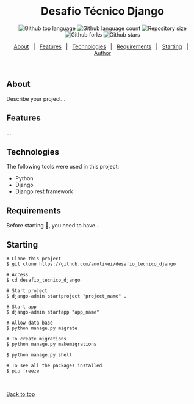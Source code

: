 
<h1 align="center">Desafio Técnico Django</h1>

<p align="center">
  <img alt="Github top language" src="https://img.shields.io/github/languages/top/anolivei/desafio_tecnico_django?color=56BEB8">

  <img alt="Github language count" src="https://img.shields.io/github/languages/count/anolivei/desafio_tecnico_django?color=56BEB8">

  <img alt="Repository size" src="https://img.shields.io/github/repo-size/anolivei/desafio_tecnico_django?color=56BEB8">

<img alt="Github forks" src="https://img.shields.io/github/forks/anolivei/desafio_tecnico_django?color=56BEB8">

<img alt="Github stars" src="https://img.shields.io/github/stars/anolivei/desafio_tecnico_django?color=56BEB8">
</p>

<p align="center">
  <a href="#about">About</a> &#xa0; | &#xa0; 
  <a href="#features">Features</a> &#xa0; | &#xa0;
  <a href="#technologies">Technologies</a> &#xa0; | &#xa0;
  <a href="#requirements">Requirements</a> &#xa0; | &#xa0;
  <a href="#starting">Starting</a> &#xa0; | &#xa0;
  <a href="https://github.com/anolivei" target="_blank">Author</a>
</p>

<br>

## About ##

Describe your project...

## Features ##
...

## Technologies ##

The following tools were used in this project:

- Python
- Django
- Django rest framework


## Requirements ##

Before starting :checkered_flag:, you need to have...

## Starting ##

```shell
# Clone this project
$ git clone https://github.com/anolivei/desafio_tecnico_django

# Access
$ cd desafio_tecnico_django

# Start project
$ django-admin startproject "project_name" .

# Start app
$ django-admin startapp "app_name"

# Allow data base
$ python manage.py migrate

# To create migrations
$ python manage.py makemigrations

$ python manage.py shell

# To see all the packages installed
$ pip freeze
```

&#xa0;

<a href="#top">Back to top</a>
